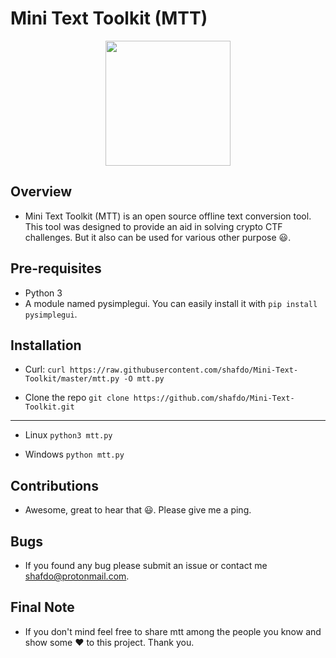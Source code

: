 
# Mini Text Toolkit (MTT)

<p align="center">
<img src="https://camo.githubusercontent.com/26846cd581f609dcc7639efbe09b4a43fad5c8c7e335e82327f2d87b66832d49/68747470733a2f2f63646e322e69636f6e66696e6465722e636f6d2f646174612f69636f6e732f746f6f6c732d666c61742d762d312d667265652f3132382f746f6f6c626f785f2d3235362e706e67" width=200>
</p>

## Overview

* Mini Text Toolkit (MTT) is an open source offline text conversion tool. This tool was designed to provide an aid in solving crypto CTF challenges. But it also can be used for various other purpose 😃.

## Pre-requisites

* Python 3
* A module named pysimplegui. You can easily install it with `pip install pysimplegui`.

## Installation

* Curl:
`curl https://raw.githubusercontent.com/shafdo/Mini-Text-Toolkit/master/mtt.py -O mtt.py`

* Clone the repo
`git clone https://github.com/shafdo/Mini-Text-Toolkit.git`

___

* Linux
`python3 mtt.py`

* Windows
`python mtt.py`

## Contributions

* Awesome, great to hear that 😃. Please give me a ping.

## Bugs

* If you found any bug please submit an issue or contact me shafdo@protonmail.com.

## Final Note

* If you don't mind feel free to share mtt among the people you know and show some ❤️ to this project. Thank you.
